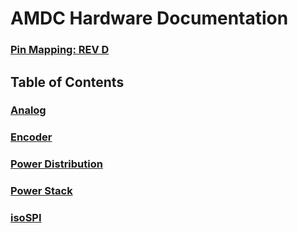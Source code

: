 # AMDC Hardware Documentation

### [Pin Mapping: REV D](PinMappingRevD.md)

## Table of Contents

### [Analog](Analog.md)

### [Encoder](Encoder.md)

### [Power Distribution](PowerDistribution.md)

### [Power Stack](PowerStack.md)

### [isoSPI](isoSPI.md)
